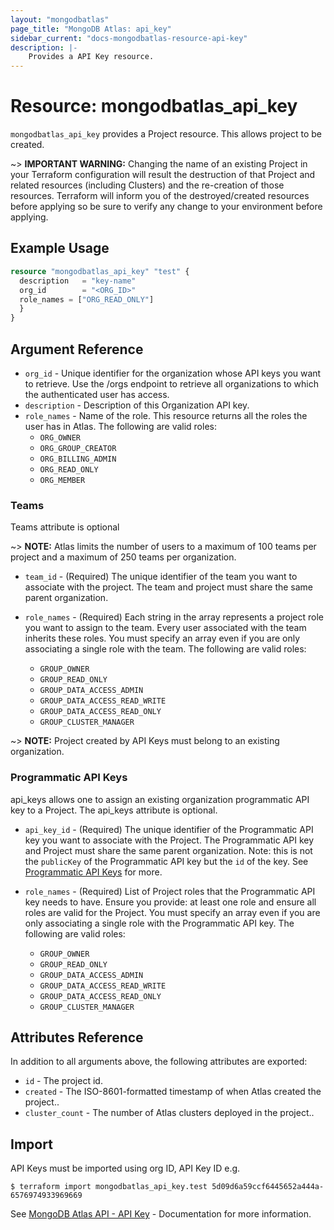 ```yaml
---
layout: "mongodbatlas"
page_title: "MongoDB Atlas: api_key"
sidebar_current: "docs-mongodbatlas-resource-api-key"
description: |-
    Provides a API Key resource.
---
```


# Resource: mongodbatlas_api_key

`mongodbatlas_api_key` provides a Project resource. This allows project to be created.

~> **IMPORTANT WARNING:**  Changing the name of an existing Project in your Terraform configuration will result the destruction of that Project and related resources (including Clusters) and the re-creation of those resources.  Terraform will inform you of the destroyed/created resources before applying so be sure to verify any change to your environment before applying.

## Example Usage

```terraform
resource "mongodbatlas_api_key" "test" {
  description   = "key-name"
  org_id        = "<ORG_ID>"
  role_names = ["ORG_READ_ONLY"]
  }
}
```

## Argument Reference

* `org_id` - Unique identifier for the organization whose API keys you want to retrieve. Use the /orgs endpoint to retrieve all organizations to which the authenticated user has access.
* `description` - Description of this Organization API key.
* `role_names` - Name of the role. This resource returns all the roles the user has in Atlas.
The following are valid roles:
  * `ORG_OWNER`
  * `ORG_GROUP_CREATOR`
  * `ORG_BILLING_ADMIN`
  * `ORG_READ_ONLY`
  * `ORG_MEMBER`

### Teams
Teams attribute is optional

~> **NOTE:** Atlas limits the number of users to a maximum of 100 teams per project and a maximum of 250 teams per organization.

* `team_id` - (Required) The unique identifier of the team you want to associate with the project. The team and project must share the same parent organization.

* `role_names` - (Required) Each string in the array represents a project role you want to assign to the team. Every user associated with the team inherits these roles. You must specify an array even if you are only associating a single role with the team.
 The following are valid roles:
  * `GROUP_OWNER`
  * `GROUP_READ_ONLY`
  * `GROUP_DATA_ACCESS_ADMIN`
  * `GROUP_DATA_ACCESS_READ_WRITE`
  * `GROUP_DATA_ACCESS_READ_ONLY`
  * `GROUP_CLUSTER_MANAGER`

~> **NOTE:** Project created by API Keys must belong to an existing organization.

### Programmatic API Keys
api_keys allows one to assign an existing organization programmatic API key to a Project. The api_keys attribute is optional.

* `api_key_id` - (Required) The unique identifier of the Programmatic API key you want to associate with the Project.  The Programmatic API key and Project must share the same parent organization.  Note: this is not the `publicKey` of the Programmatic API key but the `id` of the key. See [Programmatic API Keys](https://docs.atlas.mongodb.com/reference/api/apiKeys/) for more.

* `role_names` - (Required) List of Project roles that the Programmatic API key needs to have. Ensure you provide: at least one role and ensure all roles are valid for the Project.  You must specify an array even if you are only associating a single role with the Programmatic API key.
 The following are valid roles:
  * `GROUP_OWNER`
  * `GROUP_READ_ONLY`
  * `GROUP_DATA_ACCESS_ADMIN`
  * `GROUP_DATA_ACCESS_READ_WRITE`
  * `GROUP_DATA_ACCESS_READ_ONLY`
  * `GROUP_CLUSTER_MANAGER`  
 

  
## Attributes Reference

In addition to all arguments above, the following attributes are exported:

* `id` - The project id.
* `created` - The ISO-8601-formatted timestamp of when Atlas created the project..
* `cluster_count` - The number of Atlas clusters deployed in the project..

## Import

API Keys must be imported using org ID, API Key ID e.g.

```
$ terraform import mongodbatlas_api_key.test 5d09d6a59ccf6445652a444a-6576974933969669
```
See [MongoDB Atlas API - API Key](https://www.mongodb.com/docs/atlas/reference/api/apiKeys-orgs-create-one/) - Documentation for more information.
